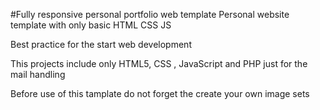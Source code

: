 #Fully responsive personal portfolio web template
Personal website template with only basic HTML CSS JS 

Best practice for the start web development 

This projects include only HTML5, CSS , JavaScript and PHP just for the mail handling

Before use of this tamplate do not forget the create your own image sets
